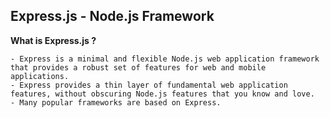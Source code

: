 <h2>Express.js - Node.js Framework</h2>

**What is Express.js ?**

	- Express is a minimal and flexible Node.js web application framework that provides a robust set of features for web and mobile applications.
	- Express provides a thin layer of fundamental web application features, without obscuring Node.js features that you know and love.
	- Many popular frameworks are based on Express.
	
